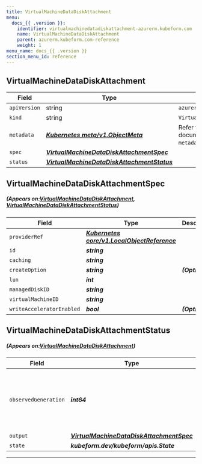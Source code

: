 ```yaml
---
title: VirtualMachineDataDiskAttachment
menu:
  docs_{{ .version }}:
    identifier: virtualmachinedatadiskattachment-azurerm.kubeform.com
    name: VirtualMachineDataDiskAttachment
    parent: azurerm.kubeform.com-reference
    weight: 1
menu_name: docs_{{ .version }}
section_menu_id: reference
---
```


## VirtualMachineDataDiskAttachment
| Field | Type | Description |
| ------ | ----- | ----------- |
| `apiVersion` | string | `azurerm.kubeform.com/v1alpha1` |
|    `kind` | string | `VirtualMachineDataDiskAttachment` |
| `metadata` | ***[Kubernetes meta/v1.ObjectMeta](https://kubernetes.io/docs/reference/generated/kubernetes-api/v1.13/#objectmeta-v1-meta)***|Refer to the Kubernetes API documentation for the fields of the `metadata` field.|
| `spec` | ***[VirtualMachineDataDiskAttachmentSpec](#VirtualMachineDataDiskAttachmentSpec)***||
| `status` | ***[VirtualMachineDataDiskAttachmentStatus](#VirtualMachineDataDiskAttachmentStatus)***||
## VirtualMachineDataDiskAttachmentSpec
##### (Appears on:[VirtualMachineDataDiskAttachment](#VirtualMachineDataDiskAttachment), [VirtualMachineDataDiskAttachmentStatus](#VirtualMachineDataDiskAttachmentStatus))
| Field | Type | Description |
| ------ | ----- | ----------- |
| `providerRef` | ***[Kubernetes core/v1.LocalObjectReference](https://kubernetes.io/docs/reference/generated/kubernetes-api/v1.13/#localobjectreference-v1-core)***||
| `id` | ***string***||
| `caching` | ***string***||
| `createOption` | ***string***| ***(Optional)*** |
| `lun` | ***int***||
| `managedDiskID` | ***string***||
| `virtualMachineID` | ***string***||
| `writeAcceleratorEnabled` | ***bool***| ***(Optional)*** |
## VirtualMachineDataDiskAttachmentStatus
##### (Appears on:[VirtualMachineDataDiskAttachment](#VirtualMachineDataDiskAttachment))
| Field | Type | Description |
| ------ | ----- | ----------- |
| `observedGeneration` | ***int64***| ***(Optional)*** Resource generation, which is updated on mutation by the API Server.|
| `output` | ***[VirtualMachineDataDiskAttachmentSpec](#VirtualMachineDataDiskAttachmentSpec)***| ***(Optional)*** |
| `state` | ***kubeform.dev/kubeform/apis.State***| ***(Optional)*** |
---
